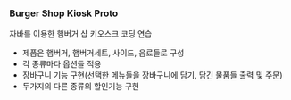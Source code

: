 ### Burger Shop Kiosk Proto
자바를 이용한 햄버거 샵 키오스크 코딩 연습

 - 제품은 햄버거, 햄버거세트, 사이드, 음료들로 구성
 - 각 종류마다 옵션들 적용
 - 장바구니 기능 구현(선택한 메뉴들을 장바구니에 담기, 담긴 물품들 출력 및 주문)
 - 두가지의 다른 종류의 할인기능 구현

